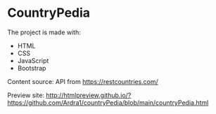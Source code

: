 # CountryPedia
The project is made with:
- HTML
- CSS
- JavaScript
- Bootstrap
  
Content source: API from https://restcountries.com/

Preview site: http://htmlpreview.github.io/?https://github.com/Ardra1/countryPedia/blob/main/countryPedia.html

